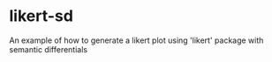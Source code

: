 # likert-sd

An example of how to generate a likert plot using 'likert' package with semantic differentials